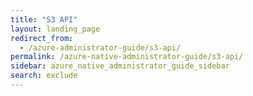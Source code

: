 ```yaml
---
title: "S3 API"
layout: landing_page
redirect_from:
  - /azure-administrator-guide/s3-api/
permalink: /azure-native-administrator-guide/s3-api/
sidebar: azure_native_administrator_guide_sidebar
search: exclude
---
```

